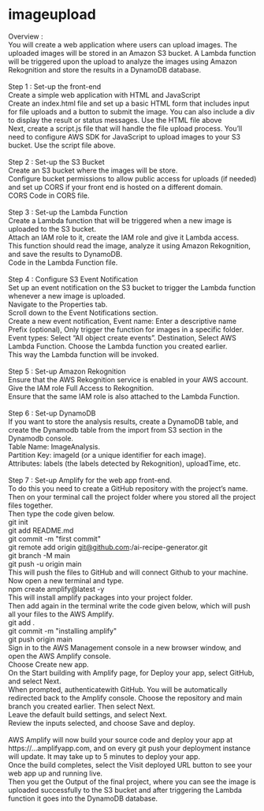 # imageupload
Overview :<br>
You will create a web application where users can upload images. The uploaded images will be stored in an Amazon S3 bucket. A Lambda function will be triggered upon the upload to analyze the images using Amazon Rekognition and store the results in a DynamoDB database.<br>
<br>
Step 1 : Set-up the front-end<br>
Create a simple web application with HTML and JavaScript<br>
Create an index.html file and set up a basic HTML form that includes input for file uploads and a button to submit the image. You can also include a div to display the result or status messages. Use the HTML file above<br>
Next, create a script.js file that will handle the file upload process. You’ll need to configure AWS SDK for JavaScript to upload images to your S3 bucket. Use the script file above.<br>
<br>
Step 2 : Set-up the S3 Bucket<br>
Create an S3 bucket where the images will be store.<br>
Configure bucket permissions to allow public access for uploads (if needed) and set up CORS if your front end is hosted on a different domain.<br>
CORS Code in CORS file.<br>
<br>
Step 3 : Set-up the Lambda Function<br>
Create a Lambda function that will be triggered when a new image is uploaded to the S3 bucket.<br>
Attach an IAM role to it, create the IAM role and give it Lambda access.<br>
This function should read the image, analyze it using Amazon Rekognition, and save the results to DynamoDB.<br>
Code in the Lambda Function file.<br>
<br>
Step 4 : Configure S3 Event Notification<br>
Set up an event notification on the S3 bucket to trigger the Lambda function whenever a new image is uploaded.<br>
Navigate to the Properties tab.<br>
Scroll down to the Event Notifications section.<br>
Create a new event notification, Event name: Enter a descriptive name Prefix (optional), Only trigger the function for images in a specific folder. Event types: Select “All object create events”. Destination, Select AWS Lambda Function. Choose the Lambda function you created earlier.<br>
This way the Lambda function will be invoked.<br>
<br>
Step 5 : Set-up Amazon Rekognition<br>
Ensure that the AWS Rekognition service is enabled in your AWS account.<br>
Give the IAM role Full Access to Rekognition.<br>
Ensure that the same IAM role is also attached to the Lambda Function.<br>
<br>
Step 6 : Set-up DynamoDB<br>
If you want to store the analysis results, create a DynamoDB table, and create the Dynamodb table from the import from S3 section in the Dynamodb console.<br>
Table Name: ImageAnalysis.<br>
Partition Key: imageId (or a unique identifier for each image).<br>
Attributes: labels (the labels detected by Rekognition), uploadTime, etc.<br>
<br>
Step 7 : Set-up Amplify for the web app front-end.<br>
To do this you need to create a GitHub repository with the project’s name.<br>
Then on your terminal call the project folder where you stored all the project files together.<br>
Then type the code given below.<br>
git init<br>
git add README.md<br>
git commit -m "first commit"<br>
git remote add origin git@github.com:<your-username>/ai-recipe-generator.git<br>
git branch -M main<br>
git push -u origin main<br>
This will push the files to GitHub and will connect Github to your machine.<br>
Now open a new terminal and type.<br>
npm create amplify@latest -y<br>
This will install amplify packages into your project folder.<br>
Then add again in the terminal write the code given below, which will push all your files to the AWS Amplify.<br>
git add .<br>
git commit -m "installing amplify"<br>
git push origin main<br>
Sign in to the AWS Management console in a new browser window, and open the AWS Amplify console.<br>
Choose Create new app.<br>
On the Start building with Amplify page, for Deploy your app, select GitHub, and select Next.<br>
When prompted, authenticatewith GitHub. You will be automatically redirected back to the Amplify console. Choose the repository and main branch you created earlier. Then select Next.<br>
Leave the default build settings, and select Next.<br>
Review the inputs selected, and choose Save and deploy.<br>
<br>
AWS Amplify will now build your source code and deploy your app at https://...amplifyapp.com, and on every git push your deployment instance will update. It may take up to 5 minutes to deploy your app.<br>
Once the build completes, select the Visit deployed URL button to see your web app up and running live.<br>
Then you get the Output of the final project, where you can see the image is uploaded successfully to the S3 bucket and after triggering the Lambda function it goes into the DynamoDB database.<br>
